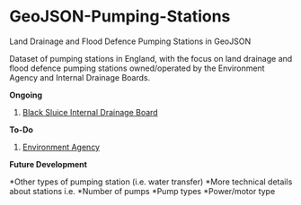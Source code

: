 # GeoJSON-Pumping-Stations
Land Drainage and Flood Defence Pumping Stations in GeoJSON

Dataset of pumping stations in England, with the focus on land drainage and flood defence pumping stations owned/operated by the Environment Agency and Internal Drainage Boards.

**Ongoing**

1. [Black Sluice Internal Drainage Board](www.blacksluiceidb.gov.uk)

**To-Do**

1. [Environment Agency](www.gov.uk/government/organisations/environment-agency)

**Future Development**

*Other types of pumping station (i.e. water transfer)
*More technical details about stations i.e.
  *Number of pumps
  *Pump types
  *Power/motor type

